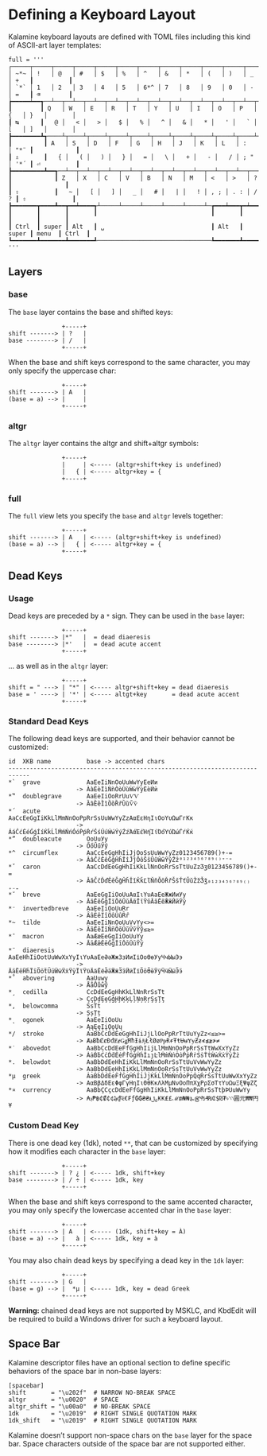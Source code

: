 Defining a Keyboard Layout
================================================================================

Kalamine keyboard layouts are defined with TOML files including this kind of
ASCII-art layer templates:

```
full = '''
┌─────┬─────┬─────┬─────┬─────┬─────┬─────┬─────┬─────┬─────┬─────┬─────┬─────┲━━━━━━━━━━┓
│ ~*~ │ !   │ @   │ #   │ $   │ %   │ ^   │ &   │ *   │ (   │ )   │ _   │ +   ┃          ┃
│ `*` │ 1   │ 2   │ 3   │ 4   │ 5   │ 6*^ │ 7   │ 8   │ 9   │ 0   │ -   │ =   ┃ ⌫        ┃
┢━━━━━┷━━┱──┴──┬──┴──┬──┴──┬──┴──┬──┴──┬──┴──┬──┴──┬──┴──┬──┴──┬──┴──┬──┴──┬──┺━━┯━━━━━━━┩
┃        ┃ Q   │ W   │ E   │ R   │ T   │ Y   │ U   │ I   │ O   │ P   │ {   │ }   │       │
┃ ↹      ┃   @ │   < │   > │   $ │   % │   ^ │   & │   * │   ' │   ` │ [   │ ]   │       │
┣━━━━━━━━┻┱────┴┬────┴┬────┴┬────┴┬────┴┬────┴┬────┴┬────┴┬────┴┬────┴┬────┴┲━━━━┷━━━━━━━┪
┃         ┃ A   │ S   │ D   │ F   │ G   │ H   │ J   │ K   │ L   │ :   │ "*¨ ┃            ┃
┃ ⇬       ┃   { │   ( │   ) │   } │   = │   \ │   + │   - │   / │ ; " │ '*´ ┃ ⏎          ┃
┣━━━━━━━━━┻━━┱──┴──┬──┴──┬──┴──┬──┴──┬──┴──┬──┴──┬──┴──┬──┴──┬──┴──┬──┴──┲━━┻━━━━━━━━━━━━┫
┃            ┃ Z   │ X   │ C   │ V   │ B   │ N   │ M   │ <   │ >   │ ?   ┃               ┃
┃ ⇧          ┃   ~ │   [ │   ] │   _ │   # │   | │   ! │ , ; │ . : │ / ? ┃ ⇧             ┃
┣━━━━━━━┳━━━━┻━━┳━━┷━━━━┱┴─────┴─────┴─────┴─────┴─────┴─┲━━━┷━━━┳━┷━━━━━╋━━━━━━━┳━━━━━━━┫
┃       ┃       ┃       ┃                                ┃       ┃       ┃       ┃       ┃
┃ Ctrl  ┃ super ┃ Alt   ┃ ␣                              ┃ Alt   ┃ super ┃ menu  ┃ Ctrl  ┃
┗━━━━━━━┻━━━━━━━┻━━━━━━━┹────────────────────────────────┺━━━━━━━┻━━━━━━━┻━━━━━━━┻━━━━━━━┛
'''
```


Layers
--------------------------------------------------------------------------------

### base

The `base` layer contains the base and shifted keys:

                   +-----+
    shift -------> | ?   |
    base --------> | /   |
                   +-----+

When the base and shift keys correspond to the same character, you may only
specify the uppercase char:

                   +-----+
    shift -------> | A   |
    (base = a) --> |     |
                   +-----+


### altgr

The `altgr` layer contains the altgr and shift+altgr symbols:

                   +-----+
                   |     | <----- (altgr+shift+key is undefined)
                   |   { | <----- altgr+key = {
                   +-----+


### full

The `full` view lets you specify the `base` and `altgr` levels together:

                   +-----+
    shift -------> | A   | <----- (altgr+shift+key is undefined)
    (base = a) --> |   { | <----- altgr+key = {
                   +-----+


Dead Keys
--------------------------------------------------------------------------------

### Usage

Dead keys are preceded by a `*` sign. They can be used in the `base` layer:

                   +-----+
    shift -------> |*"   |  = dead diaeresis
    base --------> |*'   |  = dead acute accent
                   +-----+

… as well as in the `altgr` layer:

                   +-----+
    shift = " ---> | "*" | <----- altgr+shift+key = dead diaeresis
    base = ' ----> | '*' | <----- altgt+key       = dead acute accent
                   +-----+


### Standard Dead Keys

The following dead keys are supported, and their behavior cannot be customized:

    id  XKB name          base -> accented chars
    ----------------------------------------------------------------------------
    *`  grave             AaEeIiNnOoUuWwYyЕеИи
                       -> ÀàÈèÌìǸǹÒòÙùẀẁỲỳЀѐЍѝ
    *‟  doublegrave       AaEeIiOoRrUuѴѴ
                       -> ȀȁȄȅȈȉȌȍȐȑȔȕѶѷ
    *´  acute             AaCcEeGgIiKkLlMmNnOoPpRrSsUuWwYyZzΑαΕεΗηΙιΟοΥυΩωГгКк
                       -> ÁáĆćÉéǴǵÍíḰḱĹĺḾḿŃńÓóṔṕŔŕŚśÚúẂẃÝýŹźΆάΈέΉήΊίΌόΎύΏώЃѓЌќ
    *”  doubleacute       OoUuУу
                       -> ŐőŰűӲӳ
    *^  circumflex        AaCcEeGgHhIiJjOoSsUuWwYyZz0123456789()+-=
                       -> ÂâĈĉÊêĜĝĤĥÎîĴĵÔôŜŝÛûŴŵŶŷẐẑ⁰¹²³⁴⁵⁶⁷⁸⁹⁽⁾⁺⁻⁼
    *ˇ  caron             AaCcDdEeGgHhIiKkLlNnOoRrSsTtUuZzƷʒ0123456789()+-=
                       -> ǍǎČčĎďĚěǦǧȞȟǏǐǨǩĽľŇňǑǒŘřŠšŤťǓǔŽžǮǯ₀₁₂₃₄₅₆₇₈₉₍₎₊₋₌
    *˘  breve             AaEeGgIiOoUuΑαΙιΥυАаЕеЖжИиУу
                       -> ĂăĔĕĞğĬĭŎŏŬŭᾸᾰῘῐῨῠӐӑӖӗӁӂЙйЎў
    *⁻  invertedbreve     AaEeIiOoUuRr
                       -> ȂȃȆȇȊȋȎȏȖȗȒȓ
    *~  tilde             AaEeIiNnOoUuVvYy<>=
                       -> ÃãẼẽĨĩÑñÕõŨũṼṽỸỹ≲≳≃
    *¯  macron            AaÆæEeGgIiOoUuYy
                       -> ĀāǢǣĒēḠḡĪīŌōŪūȲȳ
    *¨  diaeresis         AaEeHhIiOotUuWwXxYyΙιΥυАаЕеӘәЖжЗзИиІіОоӨөУуЧчЫыЭэ
                       -> ÄäËëḦḧÏïÖöẗÜüẄẅẌẍŸÿΪϊΫϋӒӓЁёӚӛӜӝӞӟӤӥЇїӦӧӪӫӰӱӴӵӸӹӬӭ
    *˚  abovering         AaUuwy
                       -> ÅåŮůẘẙ
    *¸  cedilla           CcDdEeGgHhKkLlNnRrSsTt
                       -> ÇçḐḑȨȩĢģḨḩĶķĻļŅņŖŗŞşŢţ
    *,  belowcomma        SsTt
                       -> ȘșȚț
    *˛  ogonek            AaEeIiOoUu
                       -> ĄąĘęĮįǪǫŲų
    */  stroke            AaBbCcDdEeGgHhIiJjLlOoPpRrTtUuYyZz<≤≥>=
                       -> ȺⱥɃƀȻȼĐđɆɇǤǥĦħƗɨɈɉŁłØøⱣᵽɌɍŦŧɄʉɎɏƵƶ≮≰≱≯≠
    *˙  abovedot          AaBbCcDdEeFfGgHhIijLlMmNnOoPpRrSsTtWwXxYyZz
                       -> ȦȧḂḃĊċḊḋĖėḞḟĠġḢḣİıȷĿŀṀṁṄṅȮȯṖṗṘṙṠṡṪṫẆẇẊẋẎẏŻż
    *.  belowdot          AaBbDdEeHhIiKkLlMmNnOoRrSsTtUuVvWwYyZz
                       -> ẠạḄḅḌḍẸẹḤḥỊịḲḳḶḷṂṃṆṇỌọṚṛṢṣṬṭỤụṾṿẈẉỴỵẒẓ
    *µ  greek             AaBbDdEeFfGgHhIiJjKkLlMmNnOoPpQqRrSsTtUuWwXxYyZz
                       -> ΑαΒβΔδΕεΦφΓγΗηΙιΘθΚκΛλΜμΝνΟοΠπΧχΡρΣσΤτΥυΩωΞξΨψΖζ
    *¤  currency          AaBbÇCçcDdEeFfGgHhIiKkLlMmNnOoPpRrSsTtþÞUuWwYy
                       -> ₳؋₱฿₵₡₵¢₯₫₠€₣ƒ₲₲₴₴៛﷼₭₭₤£ℳ₥₦₦૱௹₧₰₨₢$₪₮৳৲৲圓元₩₩円¥

### Custom Dead Key

There is one dead key (1dk), noted `**`, that can be customized by specifying
how it modifies each character in the `base` layer:

                   +-----+
    shift -------> | ? ¿ | <----- 1dk, shift+key
    base --------> | / ÷ | <----- 1dk, key
                   +-----+

When the base and shift keys correspond to the same accented character, you may
only specify the lowercase accented char in the `base` layer:

                   +-----+
    shift -------> | A   | <----- (1dk, shift+key = À)
    (base = a) --> |   à | <----- 1dk, key = à
                   +-----+

You may also chain dead keys by specifying a dead key in the `1dk` layer:

                   +-----+
    shift -------> | G   |
    (base = g) --> |  *µ | <----- 1dk, key = dead Greek
                   +-----+

**Warning:** chained dead keys are not supported by MSKLC, and KbdEdit will be
required to build a Windows driver for such a keyboard layout.


Space Bar
--------------------------------------------------------------------------------

Kalamine descriptor files have an optional section to define specific behaviors
of the space bar in non-base layers:

    [spacebar]
    shift       = "\u202f"  # NARROW NO-BREAK SPACE
    altgr       = "\u0020"  # SPACE
    altgr_shift = "\u00a0"  # NO-BREAK SPACE
    1dk         = "\u2019"  # RIGHT SINGLE QUOTATION MARK
    1dk_shift   = "\u2019"  # RIGHT SINGLE QUOTATION MARK

Kalamine doesn’t support non-space chars on the `base` layer for the space bar.
Space characters outside of the space bar are not supported either.

